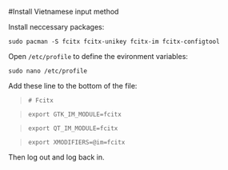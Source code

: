 #Install Vietnamese input method

Install neccessary packages:

`sudo pacman -S fcitx fcitx-unikey fcitx-im fcitx-configtool`

Open `/etc/profile` to define the evironment variables:

`sudo nano /etc/profile`

Add these line to the bottom of the file:

>`# Fcitx`

>`export GTK_IM_MODULE=fcitx`

>`export QT_IM_MODULE=fcitx`

>`export XMODIFIERS=@im=fcitx`

Then log out and log back in.
